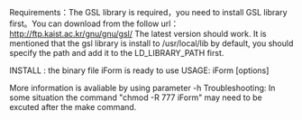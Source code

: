Requirements：The GSL library is required，you need to install GSL library first。You can download from the follow url： http://ftp.kaist.ac.kr/gnu/gnu/gsl/ 
The latest version should work. It is mentioned that the gsl library is install to /usr/local/lib by default, you should specify the path and add it to the LD_LIBRARY_PATH first.


INSTALL : the binary file iForm is ready to use
USAGE: iForm [options] <motif file> <sequence file>

More information is avaliable by using parameter -h
Troubleshooting:
In some situation the command "chmod -R 777 iForm" may need to be excuted after the make command.
